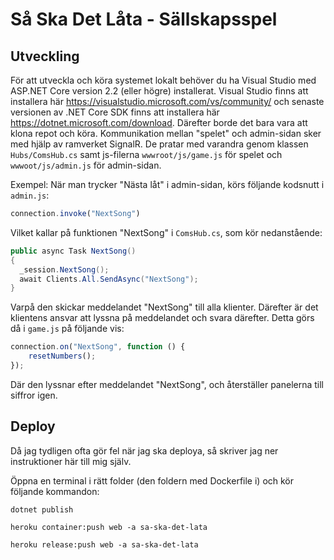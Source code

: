 # Så Ska Det Låta - Sällskapsspel

## Utveckling
För att utveckla och köra systemet lokalt behöver du ha Visual Studio med ASP.NET Core version 2.2 (eller högre) installerat. Visual Studio finns att installera här https://visualstudio.microsoft.com/vs/community/ och senaste versionen av .NET Core SDK finns att installera här https://dotnet.microsoft.com/download. Därefter borde det bara vara att klona repot och köra.
Kommunikation mellan "spelet" och admin-sidan sker med hjälp av ramverket SignalR. De pratar med varandra genom klassen `Hubs/ComsHub.cs` samt js-filerna `wwwroot/js/game.js` för spelet och `wwwoot/js/admin.js` för admin-sidan.

Exempel:
När man trycker "Nästa låt" i admin-sidan, körs följande kodsnutt i `admin.js`:
```javascript
connection.invoke("NextSong")
```
Vilket kallar på funktionen "NextSong" i `ComsHub.cs`, som kör nedanstående:
```C#
public async Task NextSong()
{
  _session.NextSong();
  await Clients.All.SendAsync("NextSong");
}
```
Varpå den skickar meddelandet "NextSong" till alla klienter. Därefter är det klientens ansvar att lyssna på meddelandet och svara därefter. Detta görs då i `game.js` på följande vis:
```javascript
connection.on("NextSong", function () {
    resetNumbers();
});
```
Där den lyssnar efter meddelandet "NextSong", och återställer panelerna till siffror igen.

## Deploy
Då jag tydligen ofta gör fel när jag ska deploya, så skriver jag ner instruktioner här till mig själv. 

Öppna en terminal i rätt folder (den foldern med Dockerfile i) och kör följande kommandon:

```
dotnet publish
```
```
heroku container:push web -a sa-ska-det-lata
```
```
heroku release:push web -a sa-ska-det-lata
```
